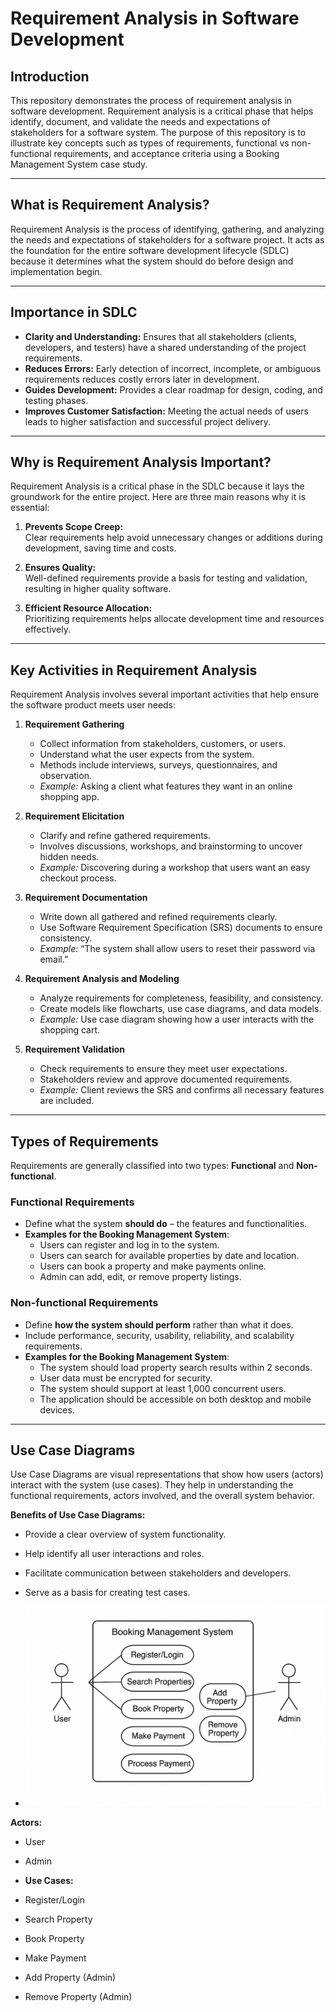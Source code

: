 # Requirement Analysis in Software Development

## Introduction
This repository demonstrates the process of requirement analysis in software development. Requirement analysis is a critical phase that helps identify, document, and validate the needs and expectations of stakeholders for a software system. The purpose of this repository is to illustrate key concepts such as types of requirements, functional vs non-functional requirements, and acceptance criteria using a Booking Management System case study.

---

## What is Requirement Analysis?
Requirement Analysis is the process of identifying, gathering, and analyzing the needs and expectations of stakeholders for a software project. It acts as the foundation for the entire software development lifecycle (SDLC) because it determines what the system should do before design and implementation begin.

---

## Importance in SDLC
- **Clarity and Understanding:** Ensures that all stakeholders (clients, developers, and testers) have a shared understanding of the project requirements.  
- **Reduces Errors:** Early detection of incorrect, incomplete, or ambiguous requirements reduces costly errors later in development.  
- **Guides Development:** Provides a clear roadmap for design, coding, and testing phases.  
- **Improves Customer Satisfaction:** Meeting the actual needs of users leads to higher satisfaction and successful project delivery.  

---

## Why is Requirement Analysis Important?
Requirement Analysis is a critical phase in the SDLC because it lays the groundwork for the entire project. Here are three main reasons why it is essential:

1. **Prevents Scope Creep:**  
   Clear requirements help avoid unnecessary changes or additions during development, saving time and costs.

2. **Ensures Quality:**  
   Well-defined requirements provide a basis for testing and validation, resulting in higher quality software.

3. **Efficient Resource Allocation:**  
   Prioritizing requirements helps allocate development time and resources effectively.

---

## Key Activities in Requirement Analysis

Requirement Analysis involves several important activities that help ensure the software product meets user needs:

1. **Requirement Gathering**  
   - Collect information from stakeholders, customers, or users.  
   - Understand what the user expects from the system.  
   - Methods include interviews, surveys, questionnaires, and observation.  
   - *Example:* Asking a client what features they want in an online shopping app.

2. **Requirement Elicitation**  
   - Clarify and refine gathered requirements.  
   - Involves discussions, workshops, and brainstorming to uncover hidden needs.  
   - *Example:* Discovering during a workshop that users want an easy checkout process.

3. **Requirement Documentation**  
   - Write down all gathered and refined requirements clearly.  
   - Use Software Requirement Specification (SRS) documents to ensure consistency.  
   - *Example:* “The system shall allow users to reset their password via email.”

4. **Requirement Analysis and Modeling**  
   - Analyze requirements for completeness, feasibility, and consistency.  
   - Create models like flowcharts, use case diagrams, and data models.  
   - *Example:* Use case diagram showing how a user interacts with the shopping cart.

5. **Requirement Validation**  
   - Check requirements to ensure they meet user expectations.  
   - Stakeholders review and approve documented requirements.  
   - *Example:* Client reviews the SRS and confirms all necessary features are included.

---

## Types of Requirements

Requirements are generally classified into two types: **Functional** and **Non-functional**.

### Functional Requirements
- Define what the system **should do** – the features and functionalities.  
- **Examples for the Booking Management System**:
  - Users can register and log in to the system.
  - Users can search for available properties by date and location.
  - Users can book a property and make payments online.
  - Admin can add, edit, or remove property listings.

### Non-functional Requirements
- Define **how the system should perform** rather than what it does.  
- Include performance, security, usability, reliability, and scalability requirements.  
- **Examples for the Booking Management System**:
  - The system should load property search results within 2 seconds.
  - User data must be encrypted for security.
  - The system should support at least 1,000 concurrent users.
  - The application should be accessible on both desktop and mobile devices.

---

## Use Case Diagrams
Use Case Diagrams are visual representations that show how users (actors) interact with the system (use cases). They help in understanding the functional requirements, actors involved, and the overall system behavior.

**Benefits of Use Case Diagrams:**
- Provide a clear overview of system functionality.
- Help identify all user interactions and roles.
- Facilitate communication between stakeholders and developers.
- Serve as a basis for creating test cases.

- ![Booking System Use Case](alx-booking-uc.png.png)

**Actors:**
- User
- Admin

- **Use Cases:**
- Register/Login
- Search Property
- Book Property
- Make Payment
- Add Property (Admin)
- Remove  Property (Admin)



